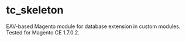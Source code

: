 tc_skeleton
===========

EAV-based Magento module for database extension in custom modules. Tested for Magento CE 1.7.0.2.
